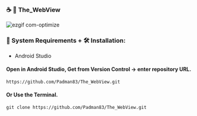 ### ☕ 📱 The_WebView

![ezgif com-optimize](https://user-images.githubusercontent.com/45048950/94466139-8c739d80-01f3-11eb-9c49-eb32448b1c4b.gif)

### 🧰 System Requirements + 🛠️ Installation:

* Android Studio

#### Open in Android Studio, Get from Version Control -> enter repository URL.

```
https://github.com/Padman83/The_WebView.git
```

#### Or Use the Terminal.

```
git clone https://github.com/Padman83/The_WebView.git

